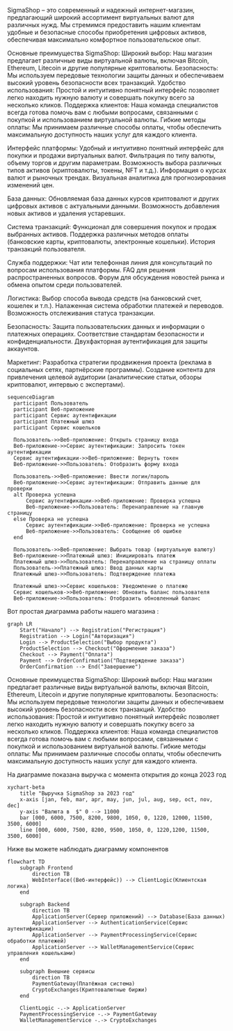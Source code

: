 SigmaShop – это современный и надежный интернет-магазин, предлагающий широкий ассортимент виртуальных валют для различных нужд. Мы стремимся предоставить нашим клиентам удобные и безопасные способы приобретения цифровых активов, обеспечивая максимально комфортное пользовательское опыт.

Основные преимущества SigmaShop:
Широкий выбор: Наш магазин предлагает различные виды виртуальной валюты, включая Bitcoin, Ethereum, Litecoin и другие популярные криптовалюты.
Безопасность: Мы используем передовые технологии защиты данных и обеспечиваем высокий уровень безопасности всех транзакций.
Удобство использования: Простой и интуитивно понятный интерфейс позволяет легко находить нужную валюту и совершать покупку всего за несколько кликов.
Поддержка клиентов: Наша команда специалистов всегда готова помочь вам с любыми вопросами, связанными с покупкой и использованием виртуальной валюты.
Гибкие методы оплаты: Мы принимаем различные способы оплаты, чтобы обеспечить максимальную доступность наших услуг для каждого клиента.

Интерфейс платформы:
Удобный и интуитивно понятный интерфейс для покупки и продажи виртуальных валют.
Фильтрация по типу валюты, объему торгов и другим параметрам.
Возможность выбора различных типов активов (криптовалюты, токены, NFT и т.д.).
Информация о курсах валют и рыночных трендах.
Визуальная аналитика для прогнозирования изменений цен.

База данных:
Обновляемая база данных курсов криптовалют и других цифровых активов с актуальными данными.
Возможность добавления новых активов и удаления устаревших.

Система транзакций:
Функционал для совершения покупок и продаж выбранных активов.
Поддержка различных методов оплаты (банковские карты, криптовалюты, электронные кошельки).
История транзакций пользователя.

Служба поддержки:
Чат или телефонная линия для консультаций по вопросам использования платформы.
FAQ для решения распространенных вопросов.
Форум для обсуждения новостей рынка и обмена опытом среди пользователей.

Логистика:
Выбор способа вывода средств (на банковский счет, кошелек и т.п.).
Налаженная система обработки платежей и переводов.
Возможность отслеживания статуса транзакции.

Безопасность:
Защита пользовательских данных и информации о платежных операциях.
Соответствие стандартам безопасности и конфиденциальности.
Двухфакторная аутентификация для защиты аккаунтов.

Маркетинг:
Разработка стратегии продвижения проекта (реклама в социальных сетях, партнёрские программы).
Создание контента для привлечения целевой аудитории (аналитические статьи, обзоры криптовалют, интервью с экспертами).

```mermaid
sequenceDiagram
  participant Пользователь
  participant Веб-приложение
  participant Сервис аутентификации
  participant Платежный шлюз
  participant Сервис кошельков

  Пользователь->>Веб-приложение: Открыть страницу входа
  Веб-приложение->>Сервис аутентификации: Запросить токен аутентификации
  Сервис аутентификации->>Веб-приложение: Вернуть токен
  Веб-приложение->>Пользователь: Отобразить форму входа

  Пользователь->>Веб-приложение: Ввести логин/пароль
  Веб-приложение->>Сервис аутентификации: Отправить данные для проверки
  alt Проверка успешна
      Сервис аутентификации->>Веб-приложение: Проверка успешна
      Веб-приложение->>Пользователь: Перенаправление на главную страницу
  else Проверка не успешна
      Сервис аутентификации->>Веб-приложение: Проверка не успешна
      Веб-приложение->>Пользователь: Сообщение об ошибке
  end

  Пользователь->>Веб-приложение: Выбрать товар (виртуальную валюту)
  Веб-приложение->>Платежный шлюз: Инициировать платеж
  Платежный шлюз->>Пользователь: Перенаправление на страницу оплаты
  Пользователь->>Платежный шлюз: Ввод данных карты
  Платежный шлюз->>Пользователь: Подтверждение платежа

  Платежный шлюз->>Сервис кошельков: Уведомление о платеже
  Сервис кошельков->>Веб-приложение: Обновить баланс пользователя
  Веб-приложение->>Пользователь: Отобразить обновленный баланс
   ```
Вот простая диаграмма работы нашего магазина :
```mermaid
graph LR
    Start("Начало") --> Registration("Регистрация")
    Registration --> Login("Авторизация")
    Login --> ProductSelection("Выбор продукта")
    ProductSelection --> Checkout("Оформление заказа")
    Checkout --> Payment("Оплата")
    Payment --> OrderConfirmation("Подтверждение заказа")
    OrderConfirmation --> End("Завершение")
```

Основные преимущества SigmaShop: Широкий выбор: Наш магазин предлагает различные виды виртуальной валюты, включая Bitcoin, Ethereum, Litecoin и другие популярные криптовалюты. Безопасность: Мы используем передовые технологии защиты данных и обеспечиваем высокий уровень безопасности всех транзакций. Удобство использования: Простой и интуитивно понятный интерфейс позволяет легко находить нужную валюту и совершать покупку всего за несколько кликов. Поддержка клиентов: Наша команда специалистов всегда готова помочь вам с любыми вопросами, связанными с покупкой и использованием виртуальной валюты. Гибкие методы оплаты: Мы принимаем различные способы оплаты, чтобы обеспечить максимальную доступность наших услуг для каждого клиента.

На диаграмме показана выручка с момента открытия до конца 2023 год

```mermaid
xychart-beta
    title "Выручка SigmaShop за 2023 год"
    x-axis [jan, feb, mar, apr, may, jun, jul, aug, sep, oct, nov, dec]
    y-axis "Валюта в  $" 0 --> 11000
    bar [000, 6000, 7500, 8200, 9800, 1050, 0, 1220, 12000, 11500, 3500, 6000]
    line [000, 6000, 7500, 8200, 9500, 1050, 0, 1220,1200, 11500, 3500, 6000]
```


Ниже вы можете наблюдать диаграмму компонентов 
```mermaid
flowchart TD
    subgraph Frontend
        direction TB
        WebInterface((Веб-интерфейс)) --> ClientLogic(Клиентская логика)
    end

    subgraph Backend
        direction TB
        ApplicationServer(Сервер приложений) --> Database(База данных)
        ApplicationServer --> AuthenticationService(Сервис аутентификации)
        ApplicationServer --> PaymentProcessingService(Сервис обработки платежей)
        ApplicationServer --> WalletManagementService(Сервис управления кошельками)
    end

    subgraph Внешние сервисы
        direction TB
        PaymentGateway(Платёжная система)
        CryptoExchanges(Криптовалютные биржи)
    end

    ClientLogic -.-> ApplicationServer
    PaymentProcessingService -.-> PaymentGateway
    WalletManagementService -.-> CryptoExchanges
```

